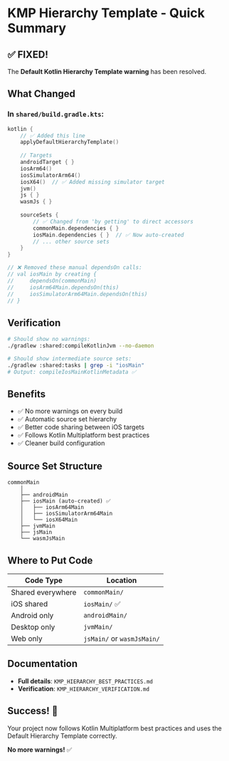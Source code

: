 # KMP Hierarchy Template - Quick Summary

## ✅ FIXED!

The **Default Kotlin Hierarchy Template warning** has been resolved.

## What Changed

### In `shared/build.gradle.kts`:

```kotlin
kotlin {
    // ✅ Added this line
    applyDefaultHierarchyTemplate()
    
    // Targets
    androidTarget { }
    iosArm64()
    iosSimulatorArm64()
    iosX64()  // ✅ Added missing simulator target
    jvm()
    js { }
    wasmJs { }
    
    sourceSets {
        // ✅ Changed from 'by getting' to direct accessors
        commonMain.dependencies { }
        iosMain.dependencies { }  // ✅ Now auto-created
        // ... other source sets
    }
}

// ❌ Removed these manual dependsOn calls:
// val iosMain by creating {
//     dependsOn(commonMain)
//     iosArm64Main.dependsOn(this)
//     iosSimulatorArm64Main.dependsOn(this)
// }
```

## Verification

```bash
# Should show no warnings:
./gradlew :shared:compileKotlinJvm --no-daemon

# Should show intermediate source sets:
./gradlew :shared:tasks | grep -i "iosMain"
# Output: compileIosMainKotlinMetadata ✅
```

## Benefits

- ✅ No more warnings on every build
- ✅ Automatic source set hierarchy
- ✅ Better code sharing between iOS targets
- ✅ Follows Kotlin Multiplatform best practices
- ✅ Cleaner build configuration

## Source Set Structure

```
commonMain
    │
    ├── androidMain
    ├── iosMain (auto-created) ✅
    │   ├── iosArm64Main
    │   ├── iosSimulatorArm64Main
    │   └── iosX64Main
    ├── jvmMain
    ├── jsMain
    └── wasmJsMain
```

## Where to Put Code

| Code Type | Location |
|-----------|----------|
| Shared everywhere | `commonMain/` |
| iOS shared | `iosMain/` ✅ |
| Android only | `androidMain/` |
| Desktop only | `jvmMain/` |
| Web only | `jsMain/` or `wasmJsMain/` |

## Documentation

- **Full details**: `KMP_HIERARCHY_BEST_PRACTICES.md`
- **Verification**: `KMP_HIERARCHY_VERIFICATION.md`

## Success! 🎉

Your project now follows Kotlin Multiplatform best practices and uses the Default Hierarchy Template correctly.

**No more warnings!** ✅
